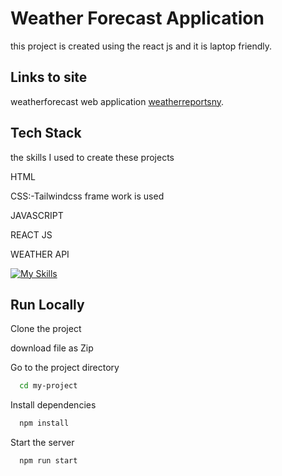 
# Weather Forecast Application
this project is created using the react js and it is laptop friendly.

## Links to site

weatherforecast web application [weatherreportsny](https://weatherreportsny.netlify.app/).

## Tech Stack

the  skills I used to create these projects

HTML

CSS:-Tailwindcss frame work is used 

JAVASCRIPT

REACT JS

WEATHER API




[![My Skills](https://skillicons.dev/icons?i=html,css,js,react)](https://skillicons.dev)




## Run Locally

Clone the project

download file as Zip

Go to the project directory

```bash
  cd my-project
```

Install dependencies

```bash
  npm install
```

Start the server

```bash
  npm run start
```

